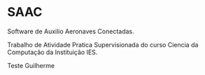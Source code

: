# SAAC
Software de Auxilio Aeronaves Conectadas.

Trabalho de Atividade Pratica Supervisionada do curso Ciencia da Computação da Instituição IES.

Teste Guilherme
